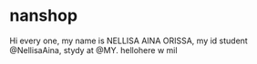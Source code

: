 # nanshop
Hi every one, my name is NELLISA AINA ORISSA, my id student @NellisaAina, stydy at @MY. hellohere
w mil
